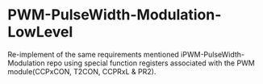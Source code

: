 # PWM-PulseWidth-Modulation-LowLevel
Re-implement of the same requirements mentioned iPWM-PulseWidth-Modulation repo using special function registers associated with the PWM module(CCPxCON, T2CON, CCPRxL &amp; PR2).
